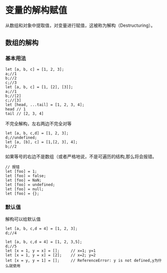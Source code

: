 # 变量的解构赋值
从数组和对象中提取值，对变量进行赋值，这被称为解构（Destructuring）。

## 数组的解构
### 基本用法
```
let [a, b, c] = [1, 2, 3];
a;//1
b;//2
c;//3
let [a, b, c] = [1, [2], [3]];
a;//1
b;//[2]
c;//[3]
let [head, ...tail] = [1, 2, 3, 4];
head // 1
tail // [2, 3, 4]
```
不完全解构，左右两边不完全对等
```
let [a, b, c,d] = [1, 2, 3];
d;//undefined;
let [a, [b], c] = [1,[2, 3], 4];
b;//2
```
如果等号的右边不是数组（或者严格地说，不是可遍历的结构,那么将会报错。
```
// 报错
let [foo] = 1;
let [foo] = false;
let [foo] = NaN;
let [foo] = undefined;
let [foo] = null;
let [foo] = {};
```
### 默认值
解构可以给默认值
```
let [a, b, c,d = 4] = [1, 2, 3];
d;//4

let [a, b, c,d = 4] = [1, 2, 3,5];
d;//5
let [x = 1, y = x] = [];     // x=1; y=1
let [x = 1, y = x] = [2];    // x=2; y=2
let [x = y, y = 1] = [];     // ReferenceError: y is not defined,y为什么就使用

```

